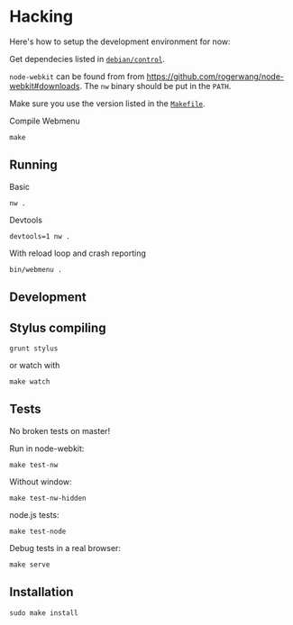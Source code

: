 # Hacking

Here's how to setup the development environment for now:

Get dependecies listed in [`debian/control`](https://github.com/opinsys/opinsys-debs/blob/master/packages/webmenu/debian/control).

`node-webkit` can be found from from <https://github.com/rogerwang/node-webkit#downloads>.
The `nw` binary should be put in the `PATH`.

Make sure you use the version listed in the [`Makefile`](https://github.com/opinsys/webmenu/blob/master/Makefile).

Compile Webmenu

    make

## Running

Basic

    nw .

Devtools

    devtools=1 nw .
    
With reload loop and crash reporting

    bin/webmenu .

## Development

## Stylus compiling

    grunt stylus

or watch with

    make watch

## Tests

No broken tests on master!

Run in node-webkit:

    make test-nw

Without window:

    make test-nw-hidden

node.js tests:

    make test-node

Debug tests in a real browser:

    make serve
    
## Installation

    sudo make install


[Travis-CI]: https://travis-ci.org/opinsys/webmenu
[PhantomJS]: http://phantomjs.org/
